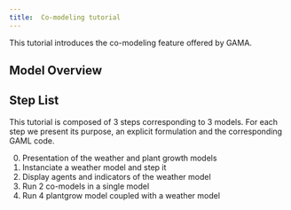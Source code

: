 ```yaml
---
title:  Co-modeling tutorial
---
```



This tutorial introduces the co-modeling feature offered by GAMA.

## Model Overview

## Step List

This tutorial is composed of 3 steps corresponding to 3 models. For each step we present its purpose, an explicit formulation and the corresponding GAML code.

0. Presentation of the weather and plant growth models
1. Instanciate a weather model and step it
2. Display agents and indicators of the weather model
3. Run 2 co-models in a single model 
4. Run 4 plantgrow model coupled with a weather model
